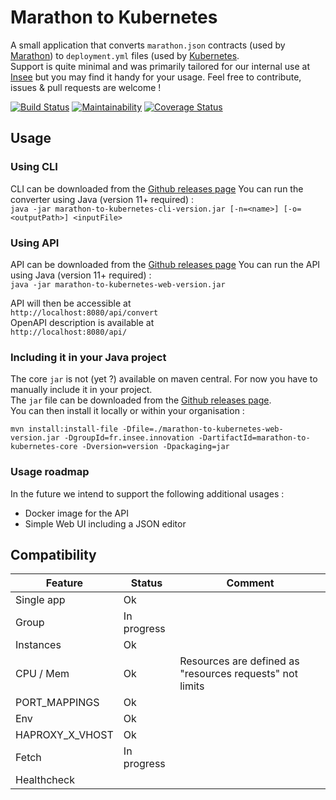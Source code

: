 # Marathon to Kubernetes

A small application that converts `marathon.json` contracts (used by [Marathon](https://github.com/mesosphere/marathon)) to `deployment.yml` files (used by [Kubernetes](https://kubernetes.io/).  
Support is quite minimal and was primarily tailored for our internal use at [Insee](https://insee.fr/) but you may find it handy for your usage. Feel free to contribute, issues & pull requests are welcome !

[![Build Status](https://travis-ci.org/inseefrlab/marathon-to-kubernetes.svg?branch=master)](https://travis-ci.org/inseefrlab/marathon-to-kubernetes) [![Maintainability](https://api.codeclimate.com/v1/badges/18c5a167cf83d3778bd9/maintainability)](https://codeclimate.com/github/InseeFrLab/marathon-to-kubernetes/maintainability) [![Coverage Status](https://coveralls.io/repos/github/InseeFrLab/marathon-to-kubernetes/badge.svg?branch=master)](https://coveralls.io/github/InseeFrLab/marathon-to-kubernetes?branch=master)

## Usage

### Using CLI

CLI can be downloaded from the [Github releases page](https://github.com/InseeFrLab/marathon-to-kubernetes/releases)
You can run the converter using Java (version 11+ required) :  
`java -jar marathon-to-kubernetes-cli-version.jar [-n=<name>] [-o=<outputPath>] <inputFile>`

### Using API

API can be downloaded from the [Github releases page](https://github.com/InseeFrLab/marathon-to-kubernetes/releases)
You can run the API using Java (version 11+ required) :  
`java -jar marathon-to-kubernetes-web-version.jar`

API will then be accessible at  
`http://localhost:8080/api/convert`  
OpenAPI description is available at  
`http://localhost:8080/api/`

### Including it in your Java project

The core `jar` is not (yet ?) available on maven central. For now you have to manually include it in your project.  
The `jar` file can be downloaded from the [Github releases page](https://github.com/InseeFrLab/marathon-to-kubernetes/releases).  
You can then install it locally or within your organisation :

```
mvn install:install-file -Dfile=./marathon-to-kubernetes-web-version.jar -DgroupId=fr.insee.innovation -DartifactId=marathon-to-kubernetes-core -Dversion=version -Dpackaging=jar
```

### Usage roadmap

In the future we intend to support the following additional usages :

- Docker image for the API
- Simple Web UI including a JSON editor

## Compatibility

| Feature         | Status      | Comment                                                  |
| --------------- | ----------- | -------------------------------------------------------- |
| Single app      | Ok          |                                                          |
| Group           | In progress |                                                          |
| Instances       | Ok          |                                                          |
| CPU / Mem       | Ok          | Resources are defined as "resources requests" not limits |
| PORT_MAPPINGS   | Ok          |                                                          |
| Env             | Ok          |                                                          |
| HAPROXY_X_VHOST | Ok          |                                                          |
| Fetch           | In progress |                                                          |
| Healthcheck     |             |                                                          |
